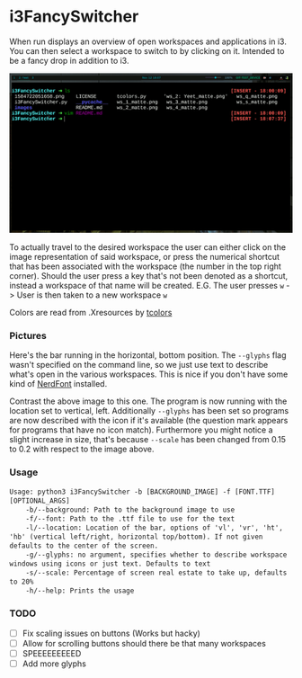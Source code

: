 # i3FancySwitcher
When run displays an overview of open workspaces and applications in i3. You
can then select a workspace to switch to by clicking on it. Intended to be a
fancy drop in addition to i3.

![Current State](images/example.gif)

To actually travel to the desired workspace the user can either click on the image
representation of said workspace, or press the numerical shortcut that has been 
associated with the workspace (the number in the top right corner). Should the user
press a key that's not been denoted as a shortcut, instead a workspace of that name
will be created. E.G. The user presses `w` -> User is then taken to a new workspace
`w`

Colors are read from .Xresources by [tcolors](https://github.com/mkoskar/tcolors)

### Pictures
Here's the bar running in the horizontal, bottom position. The `--glyphs` flag
wasn't specified on the command line, so we just use text to describe what's
open in the various workspaces. This is nice if you don't have some kind of [NerdFont]()
installed.

[](images/horizontal_bottom_no_glyph.png)

Contrast the above image to this one. The program is now running with the location
set to vertical, left. Additionally `--glyphs` has been set so programs are now
described with the icon if it's available (the question mark appears for programs that
have no icon match). Furthermore you might notice a slight increase in size, that's
because `--scale` has been changed from 0.15 to 0.2 with respect to the image above.

[](images/vertical_left_glyphs.png)

### Usage
```
Usage: python3 i3FancySwitcher -b [BACKGROUND_IMAGE] -f [FONT.TTF] [OPTIONAL_ARGS]
	-b/--background: Path to the background image to use
	-f/--font: Path to the .ttf file to use for the text
	-l/--location: Location of the bar, options of 'vl', 'vr', 'ht', 'hb' (vertical left/right, horizontal top/bottom). If not given defaults to the center of the screen.
	-g/--glyphs: no argument, specifies whether to describe workspace windows using icons or just text. Defaults to text
	-s/--scale: Percentage of screen real estate to take up, defaults to 20%
	-h/--help: Prints the usage
```

### TODO
- [ ] Fix scaling issues on buttons (Works but hacky)
- [ ] Allow for scrolling buttons should there be that many workspaces
- [ ] SPEEEEEEEEED
- [ ] Add more glyphs
